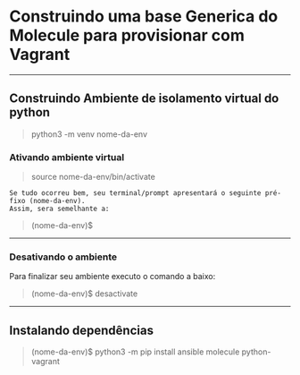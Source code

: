# Construindo uma base Generica do Molecule para provisionar com Vagrant

----------

## Construindo Ambiente de isolamento virtual do python
> python3 -m venv nome-da-env

### Ativando ambiente virtual
> source nome-da-env/bin/activate


``` 
Se tudo ocorreu bem, seu terminal/prompt apresentará o seguinte pré-fixo (nome-da-env).
Assim, sera semelhante a:
```
> (nome-da-env)$

----------

### Desativando o ambiente 
Para finalizar seu ambiente executo o comando a baixo:

> (nome-da-env)$ desactivate


----------

## Instalando dependências
> (nome-da-env)$ python3 -m pip install ansible molecule python-vagrant

